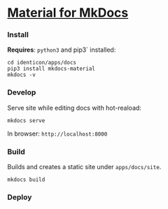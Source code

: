 
# [Material for MkDocs](https://squidfunk.github.io/mkdocs-material/)

### Install 

**Requires**: `python3` and pip3` installed:
~~~
cd identicon/apps/docs
pip3 install mkdocs-material
mkdocs -v
~~~

### Develop

Serve site while editing docs with hot-reaload:
~~~
mkdocs serve
~~~

In browser: `http://localhost:8000`

### Build

Builds and creates a static site under `apps/docs/site`.
~~~
mkdocs build
~~~

### Deploy

